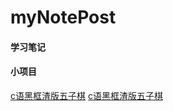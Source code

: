 # myNotePost
#### 学习笔记

#### 小项目
[ c语黑框渣版五子棋](https://github.com/oshiniuren/myNotePost/blob/master/c/summary.md)
[ c语黑框渣版五子棋](./c/summary.md)
